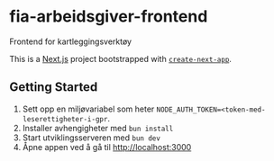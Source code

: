 # fia-arbeidsgiver-frontend

Frontend for kartleggingsverktøy

This is a [Next.js](https://nextjs.org/) project bootstrapped with [`create-next-app`](https://github.com/vercel/next.js/tree/canary/packages/create-next-app).

## Getting Started

1. Sett opp en miljøvariabel som heter `NODE_AUTH_TOKEN=<token-med-leserettigheter-i-gpr`.
2. Installer avhengigheter med `bun install`
3. Start utviklingsserveren med `bun dev`
4. Åpne appen ved å gå til  [http://localhost:3000](http://localhost:3000) 

